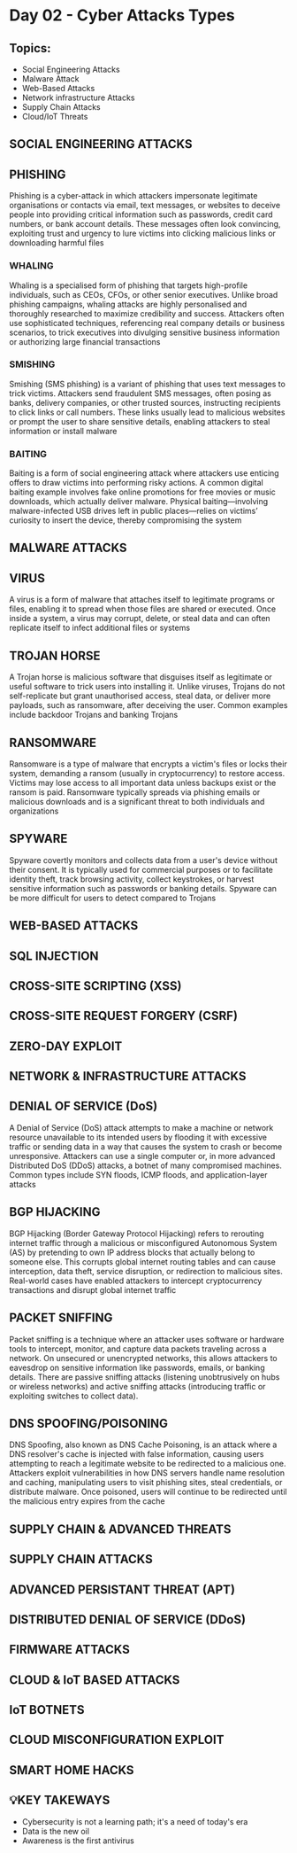 # Day 02 - Cyber Attacks Types
## Topics:
- Social Engineering Attacks
- Malware Attack
- Web-Based Attacks
- Network infrastructure Attacks
- Supply Chain Attacks
- Cloud/IoT Threats

## SOCIAL ENGINEERING ATTACKS
## PHISHING
Phishing is a cyber-attack in which attackers impersonate legitimate organisations or contacts via email, text messages, or websites to deceive people into providing critical information such as passwords, credit card numbers, or bank account details. These messages often look convincing, exploiting trust and urgency to lure victims into clicking malicious links or downloading harmful files

### WHALING
Whaling is a specialised form of phishing that targets high-profile individuals, such as CEOs, CFOs, or other senior executives. Unlike broad phishing campaigns, whaling attacks are highly personalised and thoroughly researched to maximize credibility and success. Attackers often use sophisticated techniques, referencing real company details or business scenarios, to trick executives into divulging sensitive business information or authorizing large financial transactions

### SMISHING
Smishing (SMS phishing) is a variant of phishing that uses text messages to trick victims. Attackers send fraudulent SMS messages, often posing as banks, delivery companies, or other trusted sources, instructing recipients to click links or call numbers. These links usually lead to malicious websites or prompt the user to share sensitive details, enabling attackers to steal information or install malware

### BAITING
Baiting is a form of social engineering attack where attackers use enticing offers to draw victims into performing risky actions. A common digital baiting example involves fake online promotions for free movies or music downloads, which actually deliver malware. Physical baiting—involving malware-infected USB drives left in public places—relies on victims’ curiosity to insert the device, thereby compromising the system

## MALWARE ATTACKS
## VIRUS
A virus is a form of malware that attaches itself to legitimate programs or files, enabling it to spread when those files are shared or executed. Once inside a system, a virus may corrupt, delete, or steal data and can often replicate itself to infect additional files or systems

## TROJAN HORSE
A Trojan horse is malicious software that disguises itself as legitimate or useful software to trick users into installing it. Unlike viruses, Trojans do not self-replicate but grant unauthorised access, steal data, or deliver more payloads, such as ransomware, after deceiving the user. Common examples include backdoor Trojans and banking Trojans

## RANSOMWARE
Ransomware is a type of malware that encrypts a victim's files or locks their system, demanding a ransom (usually in cryptocurrency) to restore access. Victims may lose access to all important data unless backups exist or the ransom is paid. Ransomware typically spreads via phishing emails or malicious downloads and is a significant threat to both individuals and organizations

## SPYWARE
Spyware covertly monitors and collects data from a user's device without their consent. It is typically used for commercial purposes or to facilitate identity theft, track browsing activity, collect keystrokes, or harvest sensitive information such as passwords or banking details. Spyware can be more difficult for users to detect compared to Trojans

## WEB-BASED ATTACKS

## SQL INJECTION


## CROSS-SITE SCRIPTING (XSS)


## CROSS-SITE REQUEST FORGERY (CSRF)


## ZERO-DAY EXPLOIT



## NETWORK & INFRASTRUCTURE ATTACKS

## DENIAL OF SERVICE (DoS)
A Denial of Service (DoS) attack attempts to make a machine or network resource unavailable to its intended users by flooding it with excessive traffic or sending data in a way that causes the system to crash or become unresponsive. Attackers can use a single computer or, in more advanced Distributed DoS (DDoS) attacks, a botnet of many compromised machines. Common types include SYN floods, ICMP floods, and application-layer attacks

## BGP HIJACKING
BGP Hijacking (Border Gateway Protocol Hijacking) refers to rerouting internet traffic through a malicious or misconfigured Autonomous System (AS) by pretending to own IP address blocks that actually belong to someone else. This corrupts global internet routing tables and can cause interception, data theft, service disruption, or redirection to malicious sites. Real-world cases have enabled attackers to intercept cryptocurrency transactions and disrupt global internet traffic

## PACKET SNIFFING
Packet sniffing is a technique where an attacker uses software or hardware tools to intercept, monitor, and capture data packets traveling across a network. On unsecured or unencrypted networks, this allows attackers to eavesdrop on sensitive information like passwords, emails, or banking details. There are passive sniffing attacks (listening unobtrusively on hubs or wireless networks) and active sniffing attacks (introducing traffic or exploiting switches to collect data).

## DNS SPOOFING/POISONING
DNS Spoofing, also known as DNS Cache Poisoning, is an attack where a DNS resolver's cache is injected with false information, causing users attempting to reach a legitimate website to be redirected to a malicious one. Attackers exploit vulnerabilities in how DNS servers handle name resolution and caching, manipulating users to visit phishing sites, steal credentials, or distribute malware. Once poisoned, users will continue to be redirected until the malicious entry expires from the cache


## SUPPLY CHAIN & ADVANCED THREATS

## SUPPLY CHAIN ATTACKS


## ADVANCED PERSISTANT THREAT (APT)


## DISTRIBUTED DENIAL OF SERVICE (DDoS)


## FIRMWARE ATTACKS



## CLOUD & IoT BASED ATTACKS

## IoT BOTNETS


## CLOUD MISCONFIGURATION EXPLOIT


## SMART HOME HACKS




## 💡KEY TAKEWAYS
- Cybersecurity is not a learning path; it's a need of today's era
- Data is the new oil
- Awareness is the first antivirus

